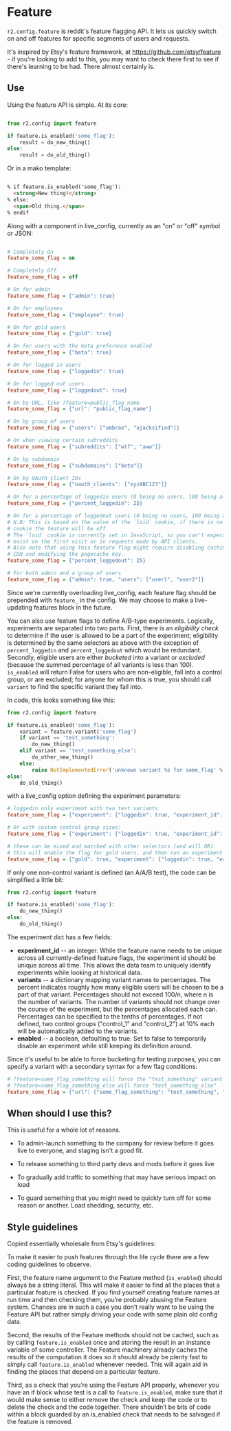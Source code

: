 # Feature

`r2.config.feature` is reddit's feature flagging API. It lets us quickly
switch on and off features for specific segments of users and requests.

It's inspired by Etsy's feature framework, at
https://github.com/etsy/feature - if you're looking to add to this, you may
want to check there first to see if there's learning to be had. There almost
certainly is.

## Use

Using the feature API is simple. At its core:

```python

from r2.config import feature

if feature.is_enabled('some_flag'):
    result = do_new_thing()
else:
    result = do_old_thing()
```

Or in a mako template:

```html

% if feature.is_enabled('some_flag'):
  <strong>New thing!</strong>
% else:
  <span>Old thing.</span>
% endif
```


Along with a component in live_config, currently as an "on" or "off" symbol or JSON:

```ini

# Completely On
feature_some_flag = on

# Completely Off
feature_some_flag = off

# On for admin
feature_some_flag = {"admin": true}

# On for employees
feature_some_flag = {"employee": true}

# On for gold users
feature_some_flag = {"gold": true}

# On for users with the beta preference enabled
feature_some_flag = {"beta": true}

# On for logged in users
feature_some_flag = {"loggedin": true}

# On for logged out users
feature_some_flag = {"loggedout": true}

# On by URL, like ?feature=public_flag_name
feature_some_flag = {"url": "public_flag_name"}

# On by group of users
feature_some_flag = {"users": ["umbrae", "ajacksified"]}

# On when viewing certain subreddits
feature_some_flag = {"subreddits": ["wtf", "aww"]}

# On by subdomain
feature_some_flag = {"subdomains": ["beta"]}

# On by OAuth client IDs
feature_some_flag = {"oauth_clients": ["xyzABC123"]}

# On for a percentage of loggedin users (0 being no users, 100 being all of them)
feature_some_flag = {"percent_loggedin": 25}

# On for a percentage of loggedout users (0 being no users, 100 being all of them)
# N.B: This is based on the value of the `loid` cookie, if there is no `loid`
# cookie the feature will be off.
# The `loid` cookie is currently set in JavaScript, so you can't expect it to
# exist on the first visit or in requests made by API clients.
# Also note that using this feature flag might require disabling caching on the
# CDN and modifying the pagecache key.
feature_some_flag = {"percent_loggedout": 25}

# For both admin and a group of users
feature_some_flag = {"admin": true, "users": ["user1", "user2"]}
```

Since we're currently overloading live_config, each feature flag should be
prepended with `feature_` in the config. We may choose to make a live-updating
features block in the future.

You can also use feature flags to define A/B-type experiments.  Logically,
experiments are separated into two parts.  First, there is an *eligibility
check* to determine if the user is allowed to be a part of the experiment;
eligibility is determined by the same selectors as above with the exception of
`percent_loggedin` and `percent_loggedout` which would be redundant.  
Secondly, eligible users are either *bucketed* into a variant or *excluded*
(because the summed percentage of all variants is less than 100).  `is_enabled`
will return False for users who are non-eligible, fall into a control group, or
are excluded; for anyone for whom this is true, you should call `variant` to
find the specific variant they fall into.

In code, this looks something like this:

```python
from r2.config import feature

if feature.is_enabled('some_flag'):
    variant = feature.variant('some_flag')
    if variant == 'test_something':
        do_new_thing()
    elif variant == 'test_something_else':
        do_other_new_thing()
    else:
        raise NotImplementedError('unknown variant %s for some_flag' % variant)
else:
    do_old_thing()
```

with a live_config option defining the experiment parameters:

```ini
# loggedin only experiment with two test variants
feature_some_flag = {"experiment": {"loggedin": true, "experiment_id": 12345, "variants": {"test_something": 5.5, "test_something_else": 10}}}

# Or with custom control group sizes:
feature_some_flag = {"experiment": {"loggedin": true, "experiment_id": 12345, "variants": {"test_something": 5.5, "test_something_else": 10, "control_1": 20, "control_2": 20}}}

# these can be mixed and matched with other selectors (and will OR)
# this will enable the flag for gold users, and then run an experiment for other logged in users
feature_some_flag = {"gold": true, "experiment": {"loggedin": true, "experiment_id": 12345, "variants": {"test_something": 5.5, "test_something_else": 10, "control_1": 20, "control_2": 20}}}
```

If only one non-control variant is defined (an A/A/B test), the code can be
simplified a little bit:

```python
from r2.config import feature

if feature.is_enabled('some_flag'):
    do_new_thing()
else:
    do_old_thing()
```

The experiment dict has a few fields:

* **experiment_id** -- an integer.  While the feature name needs to be unique
  across all currently-defined feature flags, the experiment id should be
  unique across all time.  This allows the data team to uniquely identify
  experiments while looking at historical data.
* **variants** -- a dictionary mapping variant names to percentages.  The
  percent indicates roughly how many eligible users will be chosen to be a part
  of that variant.  Percentages should not exceed 100/n, where n is the number
  of variants.  The number of variants should not change over the course of the
  experiment, but the percentages allocated each can.  Percentages can be
  specified to the tenths of percentages.  If not defined, two control
  groups ("control_1" and "control_2") at 10% each will be automatically added
  to the variants.
* **enabled** -- a boolean, defaulting to true.  Set to false to temporarily
  disable an experiment while still keeping its definition around.

Since it's useful to be able to force bucketing for testing purposes, you can
specify a variant with a secondary syntax for a few flag conditions:

```ini
# ?feature=some_flag_something will force the "test_something" variant and
# ?feature=some_flag_something_else will force "test_something_else"
feature_some_flag = {"url": {"some_flag_something": "test_something", "some_flag_something_else": "test_something_else"}}
```


## When should I use this?

This is useful for a whole lot of reasons.

* To admin-launch something to the company for review before it goes live to
  everyone, and staging isn't a good fit.

* To release something to third party devs and mods before it goes live

* To gradually add traffic to something that may have serious
  impact on load

* To guard something that you might need to quickly turn off for some reason
  or another. Load shedding, security, etc.


## Style guidelines

Copied essentially wholesale from Etsy's guidelines:

To make it easier to push features through the life cycle there are a
few coding guidelines to observe.

First, the feature name argument to the Feature method (`is_enabled`) should
always be a string literal. This will make it easier to find all the places
that a particular feature is checked. If you find yourself creating feature
names at run time and then checking them, you’re probably abusing the Feature
system. Chances are in such a case you don’t really want to be using the
Feature API but rather simply driving your code with some plain old config
data.

Second, the results of the Feature methods should not be cached, such
as by calling `feature.is_enabled` once and storing the result in an
instance variable of some controller. The Feature machinery already
caches the results of the computation it does so it should already be
plenty fast to simply call `feature.is_enabled` whenever needed. This
will again aid in finding the places that depend on a particular feature.

Third, as a check that you’re using the Feature API properly, whenever
you have an if block whose test is a call to `feature.is_enabled`,
make sure that it would make sense to either remove the check and keep
the code or to delete the check and the code together. There shouldn’t
be bits of code within a block guarded by an is_enabled check that
needs to be salvaged if the feature is removed.
